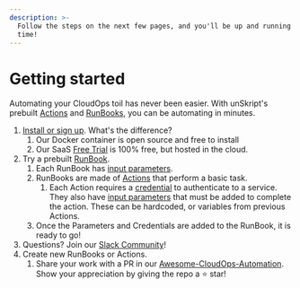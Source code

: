 ```yaml
---
description: >-
  Follow the steps on the next few pages, and you'll be up and running in no
  time!
---
```


# Getting started

Automating your CloudOps toil has never been easier. With unSkript's prebuilt [Actions](../actions/) and [RunBooks](../xrunbook\_list/), you can be automating in minutes.

1. [Install or sign up](sign-up-install.md).  What's the difference?
   1. Our Docker container is open source and free to install
   2. Our SaaS [Free Trial](https://us.app.unskript.io/) is 100% free, but hosted in the cloud.
2. Try a prebuilt [RunBook](../xrunbook\_list/). &#x20;
   1. Each RunBook has [input parameters](../xrunbooks/create-a-parameter.md).
   2. RunBooks are made of [Actions](../actions/) that perform a basic task.
      1. Each Action requires a [credential](../xrunbooks/create-a-credential.md) to authenticate to a service. They also have [input parameters](../actions/action-configuration/configure-action-inputs.md) that must be added to complete the action.  These can be hardcoded, or variables from previous Actions.&#x20;
   3. Once the Parameters and Credentials are added to the RunBook, it is ready to go!
3. Questions?  Join our [Slack Community](https://communityinviter.com/apps/cloud-ops-community/awesome-cloud-automation)!
4. Create new RunBooks or Actions.
   1. Share your work with a PR in our [Awesome-CloudOps-Automation](https://github.com/unskript/Awesome-CloudOps-Automation).  Show your appreciation by giving the repo a ⭐️ star!
